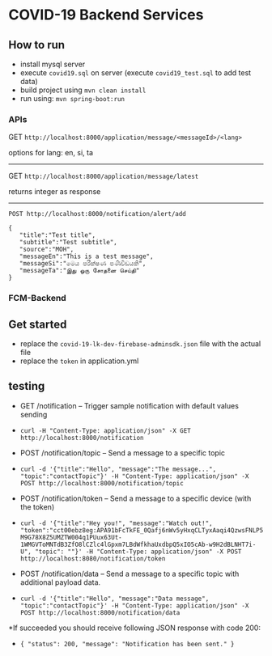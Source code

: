 # COVID-19 Backend Services

## How to run
- install mysql server
- execute `covid19.sql` on server (execute `covid19_test.sql` to add test data)
- build project using `mvn clean install`
- run using: `mvn spring-boot:run`

### APIs 
GET ``http://localhost:8000/application/message/<messageId>/<lang>``

options for lang: en, si, ta

----
GET ``http://localhost:8000/application/message/latest``

returns integer as response

----

```
POST http://localhost:8000/notification/alert/add 

{
   "title":"Test title",
   "subtitle":"Test subtitle",
   "source":"MOH",
   "messageEn":"This is a test message",
   "messageSi":"මෙය පරීක්ෂණ පණිවිඩයකි",
   "messageTa":"இது ஒரு சோதனை செய்தி"
}
```

### FCM-Backend

## Get started

- replace the `covid-19-lk-dev-firebase-adminsdk.json` file with the actual file
- replace the `token` in application.yml

## testing

* GET /notification – Trigger sample notification with default values sending 
- `curl -H "Content-Type: application/json" -X GET http://localhost:8000/notification`

* POST /notification/topic – Send a message to a specific topic
- `curl -d '{"title":"Hello", "message":"The message...", "topic":"contactTopic"}' -H "Content-Type: application/json" -X POST http://localhost:8000/notification/topic`

* POST /notification/token – Send a message to a specific device (with the token)
- `curl -d '{"title":"Hey you!", "message":"Watch out!", "token":"cct00ebz8eg:APA91bFcTkFE_0Qafj6nWv5yHxqCLTyxAaqi4QzwsFNLP5M9G78X8Z5UMZTW004q1PUux63Ut-1WMGVToMNTdB3ZfO8lCZlc4lGpxm7LBdWfkhaUxdbpQ5xIO5cAb-w9H2dBLNHT7i-U", "topic": ""}' -H "Content-Type: application/json" -X POST http://localhost:8080/notification/token`

* POST /notification/data – Send a message to a specific topic with additional payload data.
- `curl -d '{"title":"Hello", "message":"Data message", "topic":"contactTopic"}' -H "Content-Type: application/json" -X POST http://localhost:8000/notification/data`

*If succeeded you should receive following JSON response with code 200:

- `{
    "status": 200,
    "message": "Notification has been sent."
}`
